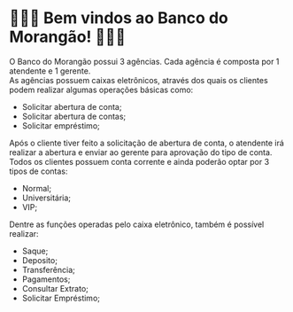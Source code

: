<h1> 🍓🍓🍓 Bem vindos ao Banco do Morangão! 🍓🍓🍓
</h1>

O Banco do Morangão possui 3 agências. Cada agência é composta por 1 atendente e 1 gerente. <br>
As agências possuem caixas eletrônicos, através dos quais os clientes podem realizar algumas operações básicas como:

- Solicitar abertura de conta;
- Solicitar abertura de contas;
- Solicitar empréstimo;

Após o cliente tiver feito a solicitação de abertura de conta, o atendente irá realizar a abertura e enviar ao gerente para aprovação do tipo de conta. Todos os clientes possuem conta corrente e ainda poderão optar por 3 tipos de contas:

- Normal;
- Universitária;
- VIP;

Dentre as funções operadas pelo caixa eletrônico, também é possível realizar:

- Saque;
- Deposito;
- Transferência;
- Pagamentos;
- Consultar Extrato;
- Solicitar Empréstimo;


